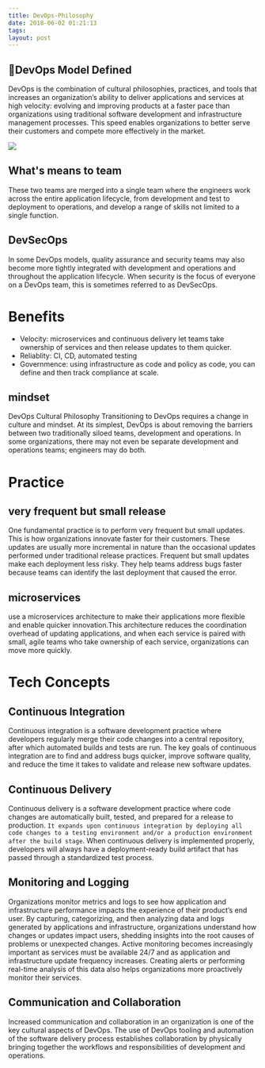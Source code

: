 ```yaml
---
title: DevOps-Philosophy
date: 2018-06-02 01:21:13
tags:
layout: post
---
```

## :100:DevOps Model Defined

DevOps is the combination of cultural philosophies, practices, and tools that increases an organization’s ability to deliver applications and services at high velocity: evolving and improving products at a faster pace than organizations using traditional software development and infrastructure management processes. This speed enables organizations to better serve their customers and compete more effectively in the market.

![](http://cloudsdocker.github.io/images/DevOps.png)

## What's means to team
 
 These two teams are merged into a single team where the engineers work across the entire application lifecycle, from development and test to deployment to operations, and develop a range of skills not limited to a single function.

## DevSecOps

 In some DevOps models, quality assurance and security teams may also become more tightly integrated with development and operations and throughout the application lifecycle. When security is the focus of everyone on a DevOps team, this is sometimes referred to as DevSecOps.

 # Benefits
 * Velocity: microservices and continuous delivery let teams take ownership of services and then release updates to them quicker.
 * Reliablity: CI, CD, automated testing
 * Governmence:  using infrastructure as code and policy as code, you can define and then track compliance at scale.


## mindset

DevOps Cultural Philosophy
Transitioning to DevOps requires a change in culture and mindset. At its simplest, DevOps is about removing the barriers between two traditionally siloed teams, development and operations. In some organizations, there may not even be separate development and operations teams; engineers may do both. 


# Practice

## very frequent but small release
One fundamental practice is to perform very frequent but small updates. This is how organizations innovate faster for their customers. These updates are usually more incremental in nature than the occasional updates performed under traditional release practices. Frequent but small updates make each deployment less risky. They help teams address bugs faster because teams can identify the last deployment that caused the error. 

## microservices
use a microservices architecture to make their applications more flexible and enable quicker innovation.This architecture reduces the coordination overhead of updating applications, and when each service is paired with small, agile teams who take ownership of each service, organizations can move more quickly.


# Tech Concepts

## Continuous Integration
Continuous integration is a software development practice where developers regularly merge their code changes into a central repository, after which automated builds and tests are run. The key goals of continuous integration are to find and address bugs quicker, improve software quality, and reduce the time it takes to validate and release new software updates.

## Continuous Delivery
Continuous delivery is a software development practice where code changes are automatically built, tested, and prepared for a release to production. `It expands upon continuous integration by deploying all code changes to a testing environment and/or a production environment after the build stage`. When continuous delivery is implemented properly, developers will always have a deployment-ready build artifact that has passed through a standardized test process.

## Monitoring and Logging
Organizations monitor metrics and logs to see how application and infrastructure performance impacts the experience of their product’s end user. By capturing, categorizing, and then analyzing data and logs generated by applications and infrastructure, organizations understand how changes or updates impact users, shedding insights into the root causes of problems or unexpected changes. Active monitoring becomes increasingly important as services must be available 24/7 and as application and infrastructure update frequency increases. Creating alerts or performing real-time analysis of this data also helps organizations more proactively monitor their services.

## Communication and Collaboration
Increased communication and collaboration in an organization is one of the key cultural aspects of DevOps. The use of DevOps tooling and automation of the software delivery process establishes collaboration by physically bringing together the workflows and responsibilities of development and operations.

